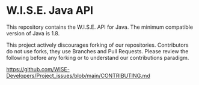 # W.I.S.E. Java API

This repository contains the W.I.S.E. API for Java. The minimum compatible
version of Java is 1.8.

This project actively discourages forking of our repositories. 
Contributors do not use forks, they use Branches and Pull Requests. 
Please review the following before any forking or to understand our contributions paradigm.

https://github.com/WISE-Developers/Project_issues/blob/main/CONTRIBUTING.md
